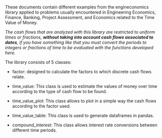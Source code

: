 These documents contain different examples from the engineconomics library applied to problems usually encountered in Engineering Economics, Finance, Banking, Project Assessment, and Economics related to the Time Value of Money. 

_The cash flows that are analyzed with this library are restricted to uniform times or fractions, **without taking into account cash flows associated to dates**, if you have something like that you must convert the periods to integers or fractions of time to be evaluated with the functions developed here._


The library consists of 5 classes:


- factor: designed to calculate the factors to which discrete cash flows relate.

- time_value: This class is used to estimate the values of money over time according to the type of cash flow to be found.

- time_value_plot: This class allows to plot in a simple way the cash flows according to the factor used.

- time_value_table: This class is used to generate dataframes in pandas.

- compound_interest: This class allows interest rate conversions between different time periods.